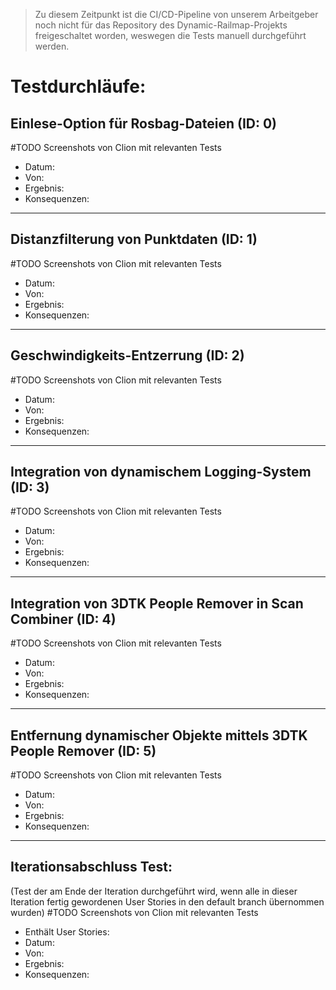 > Zu diesem Zeitpunkt ist die CI/CD-Pipeline von unserem Arbeitgeber noch nicht für das   Repository des Dynamic-Railmap-Projekts freigeschaltet worden, weswegen die Tests manuell durchgeführt werden.


# Testdurchläufe:

## Einlese-Option für Rosbag-Dateien (ID: 0)
#TODO Screenshots von Clion mit relevanten Tests
- Datum:
- Von:
- Ergebnis:
- Konsequenzen:

---
## Distanzfilterung von Punktdaten (ID: 1)
#TODO Screenshots von Clion mit relevanten Tests
- Datum:
- Von:
- Ergebnis:
- Konsequenzen:

---
## Geschwindigkeits-Entzerrung (ID: 2)
#TODO Screenshots von Clion mit relevanten Tests
- Datum:
- Von:
- Ergebnis:
- Konsequenzen:

---
## Integration von dynamischem Logging-System (ID: 3)
#TODO Screenshots von Clion mit relevanten Tests
- Datum:
- Von:
- Ergebnis:
- Konsequenzen:

---
## Integration von 3DTK People Remover in Scan Combiner (ID: 4)
#TODO Screenshots von Clion mit relevanten Tests
- Datum:
- Von:
- Ergebnis:
- Konsequenzen:

---
## Entfernung dynamischer Objekte mittels 3DTK People Remover (ID: 5)
#TODO Screenshots von Clion mit relevanten Tests
- Datum:
- Von:
- Ergebnis:
- Konsequenzen:

---

## Iterationsabschluss Test:
(Test der am Ende der Iteration durchgeführt wird, wenn alle in dieser Iteration fertig gewordenen User Stories in den default branch übernommen wurden)
#TODO Screenshots von Clion mit relevanten Tests
- Enthält User Stories: 
- Datum:
- Von:
- Ergebnis:
- Konsequenzen: